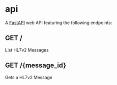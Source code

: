 # api

A [FastAPI](https://fastapi.tiangolo.com/) web API featuring the following endpoints:

## GET /

List HL7v2 Messages

## GET /{message_id}

Gets a HL7v2 Message

